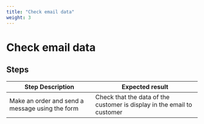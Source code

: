 ```yaml
---
title: "Check email data"
weight: 3
---
```


# Check email data
## Steps
| Step Description | Expected result |
| ----- | ----- |
| Make an order and send a message using the form | Check that the data of the customer is display in the email to customer |
